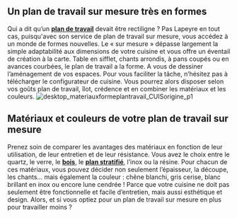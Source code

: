 ## Un plan de travail sur mesure très en formes
Qui a dit qu’un **[plan de travail](/cuisine-CCU0001/credences-plans-travail-CCN0013/plans-travail-CCN0091)** devait être rectiligne ? Pas Lapeyre en tout cas, puisqu'avec son service de plan de travail sur mesure, vous accédez à un monde de formes nouvelles. Le « sur mesure » dépasse largement la simple adaptabilité aux dimensions de votre cuisine et vous offre un éventail de création à la carte.
Table en sifflet, chants arrondis, à pans coupés ou en avances courbées, le plan de travail a la forme. A vous de dessiner l’aménagement de vos espaces. Pour vous faciliter la tâche, n’hésitez pas à télécharger le configurateur de cuisine. Vous pourrez alors disposer selon vos goûts plan de travail, îlot, crédence et en combiner les matériaux et les couleurs.
![desktop_materiauxformeplantravail_CUISorigine_p1](//statics.lapeyre.fr/img/contrib/2bdd4da300202637/desktop_materiauxformeplantravail_CUISorigine_p1.jpg)
## Matériaux et couleurs de votre plan de travail sur mesure
Prenez soin de comparer les avantages des matériaux en fonction de leur utilisation, de leur entretien et de leur résistance. Vous avez le choix entre le quartz, le verre, le **[bois](/plan-hetre-lamelle-28-mm-FPC0208850)**, le **[plan stratifié](/plan-de-travail-blanc-stratifie-28-et-38-mm-FPC1207400)**, l’inox ou la résine.
Pour chacun de ces matériaux, vous pouvez décider non seulement l’épaisseur, la découpe, les chants... mais également la couleur : chêne blanchi, gris cerise, blanc brillant en inox ou encore lune cendrée ! Parce que votre cuisine ne doit pas seulement être fonctionnelle et facile d’entretien, mais aussi esthétique et design.
Alors, et si vous optiez pour un plan de travail sur mesure en plus pour travailler moins ?
